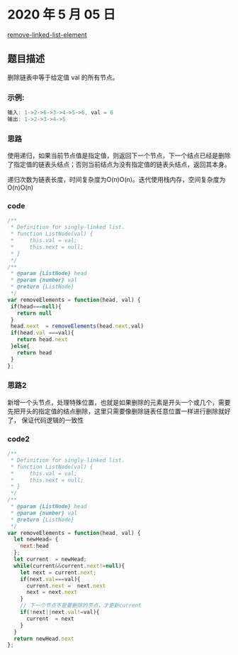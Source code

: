 # 2020 年 5 月 05 日

[remove-linked-list-element](https://leetcode.com/problems/remove-linked-list-elements/description/)

## 题目描述

删除链表中等于给定值 val 的所有节点。

### 示例: 

```js
输入: 1->2->6->3->4->5->6, val = 6
输出: 1->2->3->4->5
```

### 思路 

使用递归，如果当前节点值是指定值，则返回下一个节点，下一个结点已经是删除了指定值的链表头结点；否则当前结点为没有指定值的链表头结点，返回其本身。

递归次数为链表长度，时间复杂度为O(n)O(n)。迭代使用栈内存，空间复杂度为O(n)O(n)

### code

```js
/**
 * Definition for singly-linked list.
 * function ListNode(val) {
 *     this.val = val;
 *     this.next = null;
 * }
 */
/**
 * @param {ListNode} head
 * @param {number} val
 * @return {ListNode}
 */
var removeElements = function(head, val) {
 if(head===null){
   return null
 }
 head.next  = removeElements(head.next,val)
 if(head.val ===val){
   return head.next
 }else{
   return head
 }
};
```

### 思路2

新增一个头节点，处理特殊位置，也就是如果删除的元素是开头一个或几个，需要先把开头的指定值的结点删除，这里只需要像删除链表任意位置一样进行删除就好了， 保证代码逻辑的一致性

### code2

```js
/**
 * Definition for singly-linked list.
 * function ListNode(val) {
 *     this.val = val;
 *     this.next = null;
 * }
 */
/**
 * @param {ListNode} head
 * @param {number} val
 * @return {ListNode}
 */
var removeElements = function(head, val) {
  let newHead= {
    next:head
  };
  let current  = newHead;
  while(current&&current.next!=null){
    let next = current.next;
    if(next.val===val){
      current.next =  next.next
      next = next.next
    }
    // 下一个节点不是要删除的节点，才更新current
    if(!next||next.val!=val){
      current  = next
    }
  }
  return newHead.next
};

```